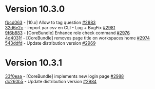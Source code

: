 # Version 10.3.0

[fbcd063](https://github.com/claroline/Distribution/commit/fbcd063) - [10.x] Allow to tag question [#2883](https://github.com/claroline/Distribution/pull/2883)  
[32d6e2c](https://github.com/claroline/Distribution/commit/32d6e2c) - import par csv en CLI - Log + BugFix [#2981](https://github.com/claroline/Distribution/pull/2981)  
[9f6b883](https://github.com/claroline/Distribution/commit/9f6b883) - [CoreBundle] Enhance role check command [#2976](https://github.com/claroline/Distribution/pull/2976)  
[4d4031f](https://github.com/claroline/Distribution/commit/4d4031f) - [CoreBundle] removes page title on workspaces home [#2974](https://github.com/claroline/Distribution/pull/2974)  
[543ddfd](https://github.com/claroline/Distribution/commit/543ddfd) - Update distribution version [#2969](https://github.com/claroline/Distribution/pull/2969)  

# Version 10.3.1  

[33f0eaa](https://github.com/claroline/Distribution/commit/33f0eaa) - [CoreBundle] implements new login page [#2988](https://github.com/claroline/Distribution/pull/2988)  
[dc260b5](https://github.com/claroline/Distribution/commit/dc260b5) - Update distribution version [#2984](https://github.com/claroline/Distribution/pull/2984)  

